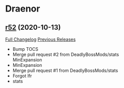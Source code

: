 # <DBM> Draenor

## [r52](https://github.com/DeadlyBossMods/DBM-WoD/tree/r52) (2020-10-13)
[Full Changelog](https://github.com/DeadlyBossMods/DBM-WoD/compare/r51...r52) [Previous Releases](https://github.com/DeadlyBossMods/DBM-WoD/releases)

- Bump TOCS  
- Merge pull request #2 from DeadlyBossMods/stats  
    MinExpansion  
- MinExpansion  
- Merge pull request #1 from DeadlyBossMods/stats  
- Forgot lfr  
- stats  
